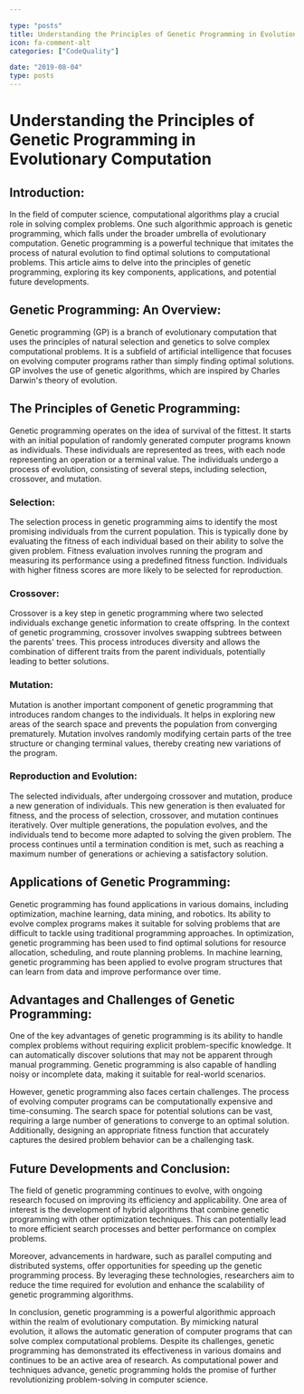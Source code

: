 ```yaml
---

type: "posts"
title: Understanding the Principles of Genetic Programming in Evolutionary Computation
icon: fa-comment-alt
categories: ["CodeQuality"]

date: "2019-08-04"
type: posts
---
```





# Understanding the Principles of Genetic Programming in Evolutionary Computation

## Introduction:
In the field of computer science, computational algorithms play a crucial role in solving complex problems. One such algorithmic approach is genetic programming, which falls under the broader umbrella of evolutionary computation. Genetic programming is a powerful technique that imitates the process of natural evolution to find optimal solutions to computational problems. This article aims to delve into the principles of genetic programming, exploring its key components, applications, and potential future developments.

## Genetic Programming: An Overview:
Genetic programming (GP) is a branch of evolutionary computation that uses the principles of natural selection and genetics to solve complex computational problems. It is a subfield of artificial intelligence that focuses on evolving computer programs rather than simply finding optimal solutions. GP involves the use of genetic algorithms, which are inspired by Charles Darwin's theory of evolution.

## The Principles of Genetic Programming:
Genetic programming operates on the idea of survival of the fittest. It starts with an initial population of randomly generated computer programs known as individuals. These individuals are represented as trees, with each node representing an operation or a terminal value. The individuals undergo a process of evolution, consisting of several steps, including selection, crossover, and mutation.

### Selection:
The selection process in genetic programming aims to identify the most promising individuals from the current population. This is typically done by evaluating the fitness of each individual based on their ability to solve the given problem. Fitness evaluation involves running the program and measuring its performance using a predefined fitness function. Individuals with higher fitness scores are more likely to be selected for reproduction.

### Crossover:
Crossover is a key step in genetic programming where two selected individuals exchange genetic information to create offspring. In the context of genetic programming, crossover involves swapping subtrees between the parents' trees. This process introduces diversity and allows the combination of different traits from the parent individuals, potentially leading to better solutions.

### Mutation:
Mutation is another important component of genetic programming that introduces random changes to the individuals. It helps in exploring new areas of the search space and prevents the population from converging prematurely. Mutation involves randomly modifying certain parts of the tree structure or changing terminal values, thereby creating new variations of the program.

### Reproduction and Evolution:
The selected individuals, after undergoing crossover and mutation, produce a new generation of individuals. This new generation is then evaluated for fitness, and the process of selection, crossover, and mutation continues iteratively. Over multiple generations, the population evolves, and the individuals tend to become more adapted to solving the given problem. The process continues until a termination condition is met, such as reaching a maximum number of generations or achieving a satisfactory solution.

## Applications of Genetic Programming:
Genetic programming has found applications in various domains, including optimization, machine learning, data mining, and robotics. Its ability to evolve complex programs makes it suitable for solving problems that are difficult to tackle using traditional programming approaches. In optimization, genetic programming has been used to find optimal solutions for resource allocation, scheduling, and route planning problems. In machine learning, genetic programming has been applied to evolve program structures that can learn from data and improve performance over time.

## Advantages and Challenges of Genetic Programming:
One of the key advantages of genetic programming is its ability to handle complex problems without requiring explicit problem-specific knowledge. It can automatically discover solutions that may not be apparent through manual programming. Genetic programming is also capable of handling noisy or incomplete data, making it suitable for real-world scenarios.

However, genetic programming also faces certain challenges. The process of evolving computer programs can be computationally expensive and time-consuming. The search space for potential solutions can be vast, requiring a large number of generations to converge to an optimal solution. Additionally, designing an appropriate fitness function that accurately captures the desired problem behavior can be a challenging task.

## Future Developments and Conclusion:
The field of genetic programming continues to evolve, with ongoing research focused on improving its efficiency and applicability. One area of interest is the development of hybrid algorithms that combine genetic programming with other optimization techniques. This can potentially lead to more efficient search processes and better performance on complex problems.

Moreover, advancements in hardware, such as parallel computing and distributed systems, offer opportunities for speeding up the genetic programming process. By leveraging these technologies, researchers aim to reduce the time required for evolution and enhance the scalability of genetic programming algorithms.

In conclusion, genetic programming is a powerful algorithmic approach within the realm of evolutionary computation. By mimicking natural evolution, it allows the automatic generation of computer programs that can solve complex computational problems. Despite its challenges, genetic programming has demonstrated its effectiveness in various domains and continues to be an active area of research. As computational power and techniques advance, genetic programming holds the promise of further revolutionizing problem-solving in computer science.